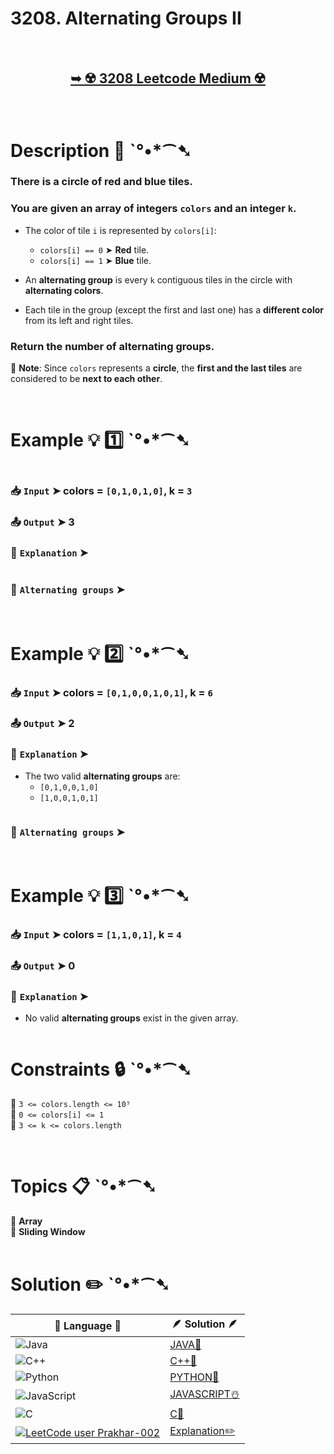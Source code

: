 # 3208. Alternating Groups II

</br>

<h2 align="center"> 

<a href="https://leetcode.com/problems/alternating-groups-ii/description/?envType=daily-question&envId=2025-03-09"><strong>➥ ☢️ 3208 Leetcode Medium ☢️ </strong></a>
</h2>

</br>

# Description 📜 ˋ°•*⁀➷

### There is a **circle** of **red** and **blue** tiles.  
### You are given an **array** of integers `colors` and an integer `k`.  

- The color of tile `i` is represented by `colors[i]`:
  - `colors[i] == 0` ➤ **Red** tile.
  - `colors[i] == 1` ➤ **Blue** tile.

- An **alternating group** is every `k` contiguous tiles in the circle with **alternating colors**.  
- Each tile in the group (except the first and last one) has a **different color** from its left and right tiles.

### **Return** the number of alternating groups.

🔹 **Note**: Since `colors` represents a **circle**, the **first and the last tiles** are considered to be **next to each other**.

</br>

# Example 💡 1️⃣ ˋ°•*⁀➷

<img src="" width="" height=""/>

  ### 📥 `Input`  ➤ colors = `[0,1,0,1,0]`, k = `3`

  ### 📤 `Output`  ➤ 3

  ### 🔦 `Explanation`  ➤ 

<img src="" width="" height=""/>

### 🔀 `Alternating groups`  ➤ 

<img src="" width="" height=""/>

<img src="" width="" height=""/>

<img src="" width="" height=""/>

</br>

# Example 💡 2️⃣ ˋ°•*⁀➷

  ### 📥 `Input` ➤ colors = `[0,1,0,0,1,0,1]`, k = `6`

  ### 📤 `Output`  ➤ 2

  ### 🔦 `Explanation` ➤ 
- The two valid **alternating groups** are:
  - `[0,1,0,0,1,0]`
  - `[1,0,0,1,0,1]`

<img src="" width="" height=""/>

### 🔀 `Alternating groups`  ➤ 

<img src="" width="" height=""/>

<img src="" width="" height=""/>

<img src="" width="" height=""/>

</br>

# Example 💡 3️⃣ ˋ°•*⁀➷

  ### 📥 `Input` ➤ colors = `[1,1,0,1]`, k = `4`

  ### 📤 `Output`  ➤ 0

  ### 🔦 `Explanation` ➤ 
- No valid **alternating groups** exist in the given array.

<img src="" width="" height=""/>

</br>

# Constraints 🔒 ˋ°•*⁀➷

🔹 `3 <= colors.length <= 10⁵` </br>
🔹 `0 <= colors[i] <= 1` </br>
🔹 `3 <= k <= colors.length` </br>

</br>

# Topics 📋 ˋ°•*⁀➷

🔸 **Array**  </br>
🔸 **Sliding Window**  </br>
</br>

# Solution ✏️ ˋ°•*⁀➷

| 📒 Language 📒  | 🪶 Solution 🪶 |
| ------------- | ------------- |
|  ![Java](https://img.shields.io/badge/java-%23ED8B00.svg?style=for-the-badge&logo=openjdk&logoColor=white)  | [JAVA🍁]() |
|  ![C++](https://img.shields.io/badge/c++-%2300599C.svg?style=for-the-badge&logo=c%2B%2B&logoColor=white)  | [C++🎲]()  |
|  ![Python](https://img.shields.io/badge/python-3670A0?style=for-the-badge&logo=python&logoColor=ffdd54)    | [PYTHON🍰]() |
| ![JavaScript](https://img.shields.io/badge/javascript-%23323330.svg?style=for-the-badge&logo=javascript&logoColor=%23F7DF1E)   | [JAVASCRIPT☃️]() |
|   ![C](https://img.shields.io/badge/c-%2300599C.svg?style=for-the-badge&logo=c&logoColor=white)   | [C💖]()  |
| [![LeetCode user Prakhar-002](https://img.shields.io/badge/dynamic/json?style=for-the-badge&labelColor=black&color=%23ffa116&label=Solved&query=solvedOverTotal&url=https%3A%2F%2Fleetcode-badge.vercel.app%2Fapi%2Fusers%2FPrakhar-002&logo=leetcode&logoColor=yellow)](https://leetcode.com/Prakhar-002/)  | [Explanation✏️]() |


